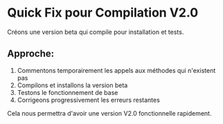 # Quick Fix pour Compilation V2.0

Créons une version beta qui compile pour installation et tests.

## Approche:
1. Commentons temporairement les appels aux méthodes qui n'existent pas
2. Compilons et installons la version beta
3. Testons le fonctionnement de base
4. Corrigeons progressivement les erreurs restantes

Cela nous permettra d'avoir une version V2.0 fonctionnelle rapidement.